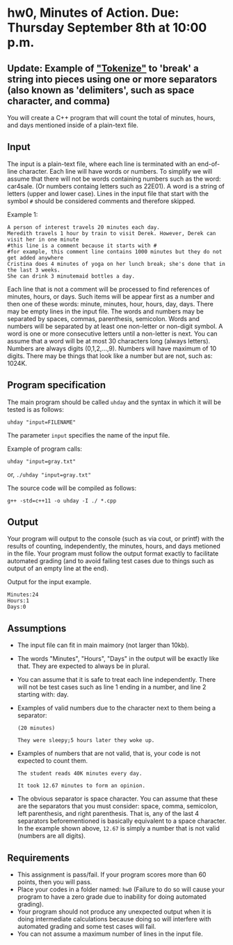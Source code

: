 # hw0, Minutes of Action. Due: Thursday September 8th at 10:00 p.m.

## Update: Example of ["Tokenize"](http://stackoverflow.com/documentation/c%2b%2b/488/stdstring/2148/tokenize#t=201609071057161048622) to 'break' a string into pieces using one or more separators (also known as 'delimiters', such as space character, and comma)

You will create a C++ program that will count the total of minutes, hours, and days mentioned inside of a plain-text file.

## Input 

The input is a plain-text file, where each line is terminated with an end-of-line character.
Each line will have words or numbers.
To simplify we will assume that there will not be words containing numbers such as the word: car4sale. (Or numbers containg letters such as 22E01). A word is a string of letters (upper and lower case).
Lines in the input file that start with the symbol `#` should be considered comments and therefore skipped.

Example 1:

    A person of interest travels 20 minutes each day.
    Meredith travels 1 hour by train to visit Derek. However, Derek can visit her in one minute
    #this line is a comment because it starts with #
    #for example, this comment line contains 1000 minutes but they do not get added anywhere
    Cristina does 4 minutes of yoga on her lunch break; she's done that in the last 3 weeks. 
    She can drink 3 minutemaid bottles a day.

Each line that is not a comment will be processed to find references of minutes, hours, or days.
Such items will be appear first as a number and then one of these words: minute, minutes, hour, hours, day, days.
There may be empty lines in the input file.
The words and numbers may be separated by spaces, commas, parenthesis, semicolon. Words and numbers will be separated by at least one non-letter or non-digit symbol. A word is one or more consecutive letters until a non-letter is next.
You can assume that a word will be at most 30 characters long (always letters). Numbers are always digits (0,1,2,...,9). Numbers will have maximum of 10 digits. There may be things that look like a number but are not, such as: 1024K.

## Program specification

The main program should be called `uhday` and the syntax in which it will be tested is as follows:

`uhday "input=FILENAME"`

The parameter `input` specifies the name of the input file.

Example of program calls:

`uhday "input=gray.txt"`

or, `./uhday "input=gray.txt"`

The source code will be compiled as follows:

`g++ -std=c++11 -o uhday -I ./ *.cpp`

## Output

Your program will output to the console (such as via cout, or printf) with the results of counting, independently, the minutes, hours, and days metioned in the file.
Your program must follow the output format exactly to facilitate automated grading (and to avoid failing test cases due to things such as output of an empty line at the end).

Output for the input example.

    Minutes:24
    Hours:1
    Days:0

## Assumptions

* The input file can fit in main maimory (not larger than 10kb).
* The words "Minutes", "Hours", "Days" in the output will be exactly like that. They are expected to always be in plural.
* You can assume that it is safe to treat each line independently. There will not be test cases such as line 1 ending in a number, and line 2 starting with: day. 
* Examples of valid numbers due to the character next to them being a separator: 

    `(20 minutes)`

    `They were sleepy;5 hours later they woke up.`

* Examples of numbers that are not valid, that is, your code is not expected to count them.

    `The student reads 40K minutes every day.`

    `It took 12.67 minutes to form an opinion.`

* The obvious separator is space character. You can assume that these are the separators that you must consider: space, comma, semicolon, left parenthesis, and right parenthesis. That is, any of the last 4 separators beforementioned is basically equivalent to a space character. In the example shown above, `12.67` is simply a number that is not valid (numbers are all digits). 

## Requirements

* This assignment is pass/fail. If your program scores more than 60 points, then you will pass. 
* Place your codes in a folder named: `hw0` (Failure to do so will cause your program to have a zero grade due to inability for doing automated grading).
* Your program should not produce any unexpected output when it is doing intermediate calculations because doing so will interfere with automated grading and some test cases will fail.
* You can not assume a maximum number of lines in the input file.
